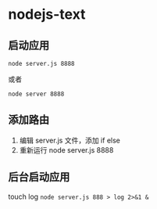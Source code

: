 # nodejs-text

## 启动应用

```
node server.js 8888
```
或者
```
node server 8888
```
## 添加路由

1. 编辑 server.js 文件，添加 if else
2. 重新运行 node server.js 8888

## 后台启动应用

touch log `node server.js 888 > log 2>&1 &`
